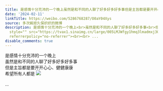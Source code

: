 ```yaml
---
title: 是感情十分充沛的一个晚上虽然是和不同的人聊了好多好多好多事但是主旨都是要开开心心、健健康康希望所有人都是 [图片]
date: '2024-02-11'
linkTitle: https://weibo.com/5286768287/O0aY04Xys
source: 多次婉拒久保织织的微博
description: 是感情十分充沛的一个晚上<br>虽然是和不同的人聊了好多好多好多事<br>但是主旨都是要开开心心、健健康康<br>希望所有人都是 <img
  style="" src="https://tvax1.sinaimg.cn/large/005LMJWfgy1hmq3lmadmxj305i05iwed.jpg"
  referrerpolicy="no-referrer"><br><br> ...
disable_comments: true
---
```

是感情十分充沛的一个晚上<br>虽然是和不同的人聊了好多好多好多事<br>但是主旨都是要开开心心、健健康康<br>希望所有人都是 <img style="" src="https://tvax1.sinaimg.cn/large/005LMJWfgy1hmq3lmadmxj305i05iwed.jpg" referrerpolicy="no-referrer"><br><br> ...